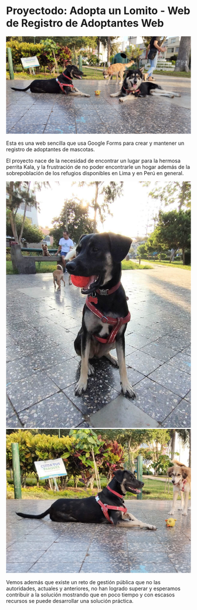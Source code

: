# Proyectodo: Adopta un Lomito - Web de Registro de Adoptantes Web

![Tres perritos descansando](/assets/00.jpg)

 Esta es una web sencilla que usa Google Forms para crear y mantener un registro de adoptantes de mascotas.

 El proyecto nace de la necesidad de encontrar un lugar para la hermosa perrita Kala, y la frustración de no poder encontrarle un hogar además de la sobrepoblación de los refugios disponibles en Lima y en Perú en general.

 ![Kala](/assets/01.jpg)
 ![Kala](/assets/02.jpg)
 
 Vemos además que existe un reto de gestión pública que no las autoridades, actuales y anteriores, no han logrado superar y esperamos contribuir a la solución mostrando que en poco tiempo y con escasos recursos se puede desarrollar una solución práctica.